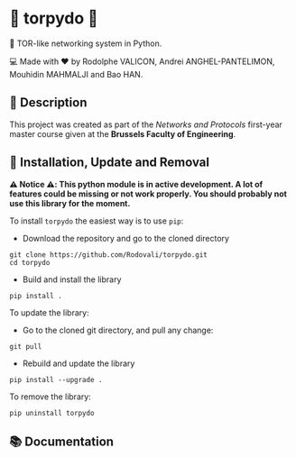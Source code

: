 🧅 torpydo 🚀
=============

📜 TOR-like networking system in Python.

💻 Made with ❤️ by Rodolphe VALICON, Andrei ANGHEL-PANTELIMON, Mouhidin MAHMALJI and Bao HAN.

## 📄 Description
This project was created as part of the *Networks and Protocols* first-year master course given at the **Brussels Faculty of Engineering**.

## 💾 Installation, Update and Removal
**⚠️ Notice ⚠️: This python module is in active development. A lot of features could be missing or not work properly. You should probably not use this library for the moment.**

To install `torpydo` the easiest way is to use `pip`:
- Download the repository and go to the cloned directory
```
git clone https://github.com/Rodovali/torpydo.git
cd torpydo
```
- Build and install the library
```
pip install .
```

To update the library: 
- Go to the cloned git directory, and pull any change:
```
git pull
```
- Rebuild and update the library
```
pip install --upgrade .
```

To remove the library:
```
pip uninstall torpydo
```

## 📚 Documentation
